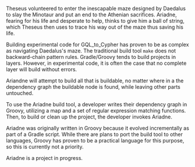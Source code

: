 Theseus volunteered to enter the inescapable maze designed by Daedalus to slay
the Minotaur and put an end to the Athenian sacrifices. Ariadne, fearing for his
life and desperate to help, thinks to give him a ball of string, which Theseus
then uses to trace his way out of the maze thus saving his life.

Building experimental code for GQL_to_Cypher has proven to be as complex as
navigating Daedalus's maze. The traditional build tool `make` does not
backward-chain pattern rules. Gradle/Groovy tends to build projects in
layers. However, in experimental code, it is often the case that
no complete layer will build without errors.

Ariandne will attempt to build all that is buildable, no matter where in 
a the dependency graph the buildable node is found, while leaving other
parts untouched.

To use the Ariadne build tool, a developer writes their dependency graph in
Groovy, utilizing a map and a set of regular expression matching
functions. Then, to build or clean up the project, the developer invokes
Ariadne. 

Ariadne was originally written in Groovy because it evolved incrementally as
part of a Gradle script. While there are plans to port the build tool to other
languages, Groovy has proven to be a practical language for this purpose, so this
is currently not a priority.  

Ariadne is a project in progress.

